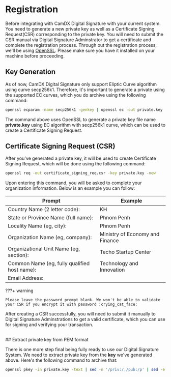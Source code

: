 # Registration

Before integrating with CamDX Digital Signature with your current system. You need to generate a new private key as well as a Certificate Signing Request(CSR) corresponding to the private key. You will need to submit the CSR manual via Digital Signature Adminstrator to get a certificate and complete the registration process. Through out the registration process, we'll be using [OpenSSL](https://www.openssl.org/). Please make sure you have it installed on your machine before proceeding.

## Key Generation

As of now, CamDX Digital Signature only support Eliptic Curve algorithm using curve secp256k1. Therefore, it's important to generate a private using the supported EC curves, which you do archive using the following command:

```bash
openssl ecparam -name secp256k1 -genkey | openssl ec -out private.key
```

The command above uses OpenSSL to generate a private key file name **private.key** using EC algorithm with secp256k1 curve, which can be used to create a Certificate Signing Request.

## Certificate Signing Request (CSR)

After you've generated a private key, it will be used to create Certificate Signing Request, which will be done using the following command:

```bash
openssl req -out certificate_signing_req.csr -key private.key -new
```

Upon entering this command, you will be asked to complete your organization information. Below is an example you can follow:

| Prompt                                       | Example                         |
| -------------------------------------------- | ------------------------------- |
| Country Name (2 letter code):                | KH                              |
| State or Province Name (full name):          | Phnom Penh                      |
| Locality Name (eg, city):                    | Phnom Penh                      |
| Organization Name (eg, company):             | Ministry of Economy and Finance |
| Organizational Unit Name (eg, section):      | Techo Startup Center            |
| Common Name (eg, fully qualified host name): | Technology and Innovation       |
| Email Address:                               |                                 |

???+ warning

    Please leave the password prompt blank. We won't be able to validate your CSR if you encrypt it with password :crying_cat_face:

After creating a CSR successfully, you will need to submit it manually to Digital Signature Adminstrations to get a valid certificate, which you can use for signing and verifying your transaction.

<h2 id="extract-key"></h2>
## Extract private key from PEM format

There is one more step final being fully ready to use our Digital Signature System. We need to extract private key from the **key** we've generated above. Here's the following command to archive that:

```bash
openssl pkey -in private.key -text | sed -n '/priv:/,/pub:/p' | sed -e '1d;$d' | tr -d ':'| tr -d ' ' | tr -d '\n' && echo
```
